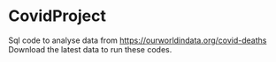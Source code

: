 # CovidProject
Sql code  to analyse data from https://ourworldindata.org/covid-deaths
Download the latest data to run these codes.
